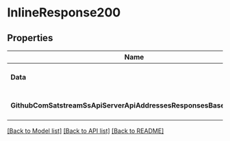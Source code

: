 # InlineResponse200

## Properties
Name | Type | Description | Notes
------------ | ------------- | ------------- | -------------
**Data** | [***ResponsesGetAddressBalance**](responses.GetAddressBalance.md) |  | [optional] [default to null]
**GithubComSatstreamSsApiServerApiAddressesResponsesBaseResponse** | [***GithubComSatstreamSsApiServerApiAddressesResponsesBaseResponse**](github_com_satstream_ss-api_server_api_addresses_responses.BaseResponse.md) |  | [optional] [default to null]

[[Back to Model list]](../README.md#documentation-for-models) [[Back to API list]](../README.md#documentation-for-api-endpoints) [[Back to README]](../README.md)


